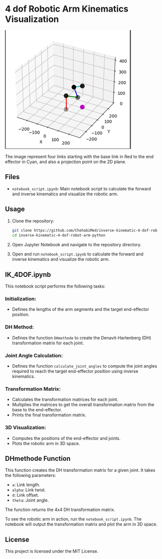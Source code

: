 # 4 dof Robotic Arm Kinematics Visualization


  ![Robotic Arm](notebook_img.png)

The image represent four links starting with the base link in Red to the end effector in Cyan, and also a projection point on the 2D plane.



## Files

- `notebook_script.ipynb`: Main notebook script to calculate the forward and inverse kinematics and visualize the robotic arm.


## Usage

1. Clone the repository:
    ```bash
    git clone https://github.com/ChehabiMed/inverse-kinematic-4-dof-robot-arm-python.git
    cd inverse-kinematic-4-dof-robot-arm-python
    ```

2. Open Jupyter Notebook and navigate to the repository directory.

3. Open and run `notebook_script.ipynb` to calculate the forward and inverse kinematics and visualize the robotic arm.

## IK_4DOF.ipynb

This notebook script performs the following tasks:

### Initialization:
- Defines the lengths of the arm segments and the target end-effector position.

### DH Method:
- Defines the function `DHmethode` to create the Denavit-Hartenberg (DH) transformation matrix for each joint.

### Joint Angle Calculation:
- Defines the function `calculate_joint_angles` to compute the joint angles required to reach the target end-effector position using inverse kinematics.

### Transformation Matrix:
- Calculates the transformation matrices for each joint.
- Multiplies the matrices to get the overall transformation matrix from the base to the end-effector.
- Prints the final transformation matrix.

### 3D Visualization:
- Computes the positions of the end-effector and joints.
- Plots the robotic arm in 3D space.

## DHmethode Function

This function creates the DH transformation matrix for a given joint. It takes the following parameters:

- `a`: Link length.
- `alpha`: Link twist.
- `d`: Link offset.
- `theta`: Joint angle.

The function returns the 4x4 DH transformation matrix.

To see the robotic arm in action, run the `notebook_script.ipynb`. The notebook will output the transformation matrix and plot the arm in 3D space.

## License

This project is licensed under the MIT License.
